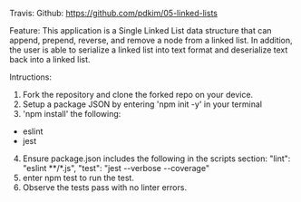 Travis: 
Github: https://github.com/pdkim/05-linked-lists 

Feature: 
This application is a Single Linked List data structure that can append, prepend, reverse, and remove a node from a linked list.  In addition, the user is able to serialize a linked list into text format and deserialize text back into a linked list.


Intructions:
1. Fork the repository and clone the forked repo on your device.
2. Setup a package JSON by entering 'npm init -y' in your terminal
3. 'npm install' the following:
  - eslint
  - jest
4. Ensure package.json includes the following in the scripts section:
    "lint": "eslint **/*.js",
    "test": "jest --verbose --coverage"
5. enter npm test to run the test.
6. Observe the tests pass with no linter errors.